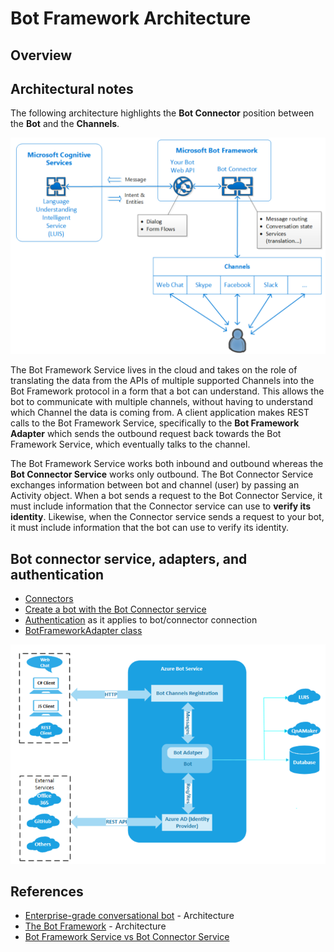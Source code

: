 # Bot Framework Architecture

## Overview





## Architectural notes

The following architecture highlights the **Bot Connector** position between the **Bot** and the **Channels**.

![Bot Framework architecture](../../Media/Authentication/bot-framework-architecture-simple.PNG)

The Bot Framework Service lives in the cloud and takes on the role of translating the data from the APIs of multiple supported Channels into the Bot Framework protocol in a form that a bot can understand.
This allows the bot to communicate with multiple channels, without having to understand which Channel the data is coming from. A client application makes REST calls to the Bot Framework Service, specifically to the **Bot Framework Adapter** which sends the outbound request back towards the Bot Framework Service, which eventually talks to the channel.

The Bot Framework Service works both inbound and outbound whereas the **Bot Connector Service** works only outbound. The Bot Connector Service exchanges information between bot and channel (user) by passing an Activity object.
When a bot sends a request to the Bot Connector Service, it must include information that the Connector service can use to **verify its identity**. Likewise, when the Connector service sends a request to your bot, it must include information that the bot can use to verify its identity.

## Bot connector service, adapters, and authentication


- [Connectors](https://docs.microsoft.com/en-us/connectors/connectors)
- [Create a bot with the Bot Connector service](https://docs.microsoft.com/en-us/azure/bot-service/rest-api/bot-framework-rest-connector-quickstart?view=azure-bot-service-4.0)
- [Authentication](https://docs.microsoft.com/en-us/azure/bot-service/rest-api/bot-framework-rest-connector-authentication?view=azure-bot-service-4.0) as it applies to bot/connector connection
- [BotFrameworkAdapter class](https://docs.microsoft.com/en-us/javascript/api/botbuilder/botframeworkadapter?view=botbuilder-ts-latest)

![Bot Framework architecture](../../Media/Authentication/azure-bot-service-architecture.png)




## References

- [Enterprise-grade conversational bot](https://docs.microsoft.com/azure/architecture/reference-architectures/ai/conversational-bot) - Architecture
- [The Bot Framework](https://www.ais.com/the-bot-framework/) - Architecture
- [Bot Framework Service vs Bot Connector Service](https://stackoverflow.com/questions/59984775/bot-framework-service-vs-bot-connector-service)
